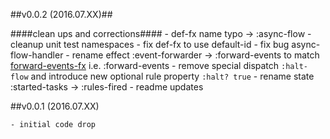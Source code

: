 ##v0.0.2  (2016.07.XX)##

####clean ups and corrections####
    - def-fx name typo -> :async-flow
    - cleanup unit test namespaces
    - fix def-fx to use default-id
    - fix bug async-flow-handler
    - rename effect :event-forwarder -> :forward-events to match [forward-events-fx](https://github.com/Day8/re-frame-forward-events-fx) i.e. :forward-events 
    - remove special dispatch `:halt-flow` and introduce new optional rule property `:halt? true`
    - rename state :started-tasks -> :rules-fired
    - readme updates
    
##v0.0.1  (2016.07.XX)

    - initial code drop
